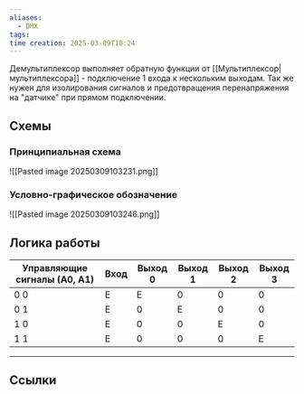 ```yaml
---
aliases:
  - DMX
tags: 
time creation: 2025-03-09T10:24
---
```

Демультиплексор выполняет обратную функции от [[Мультиплексор|мультиплексора]] - подключение 1 входа к нескольким выходам. Так же нужен для изолирования сигналов и предотвращения перенапряжения на "датчике" при прямом подключении.
## Схемы

### Принципиальная схема

![[Pasted image 20250309103231.png]]
### Условно-графическое обозначение

![[Pasted image 20250309103246.png]]
## Логика работы
| Управляющие сигналы (А0, А1) | Вход | Выход 0 | Выход 1 | Выход 2 | Выход 3 |
| ---------------------------- | ---- | ------- | ------- | ------- | ------- |
| 0 0                          | Е    | Е       | 0       | 0       | 0       |
| 0 1                          | Е    | 0       | Е       | 0       | 0       |
| 1 0                          | Е    | 0       | 0       | Е       | 0       |
| 1 1                          | Е    | 0       | 0       | 0       | Е       |


---
## Ссылки

